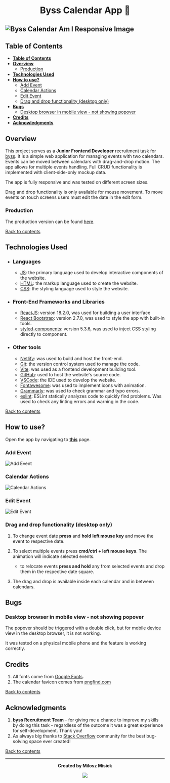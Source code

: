 # <div align='center'> Byss Calendar App :calendar:</div><!-- omit in toc -->

## <img align="center" src="./src/assets/documentation/am-i-responsive.png" alt="Byss Calendar Am I Responsive Image" style="max-width='100%'"> <!-- omit in toc -->

## **Table of Contents**

- [**Table of Contents**](#table-of-contents)
- [**Overview**](#overview)
  - [Production](#production)
- [**Technologies Used**](#technologies-used)
- [**How to use?**](#how-to-use)
  - [Add Event](#add-event)
  - [Calendar Actions](#calendar-actions)
  - [Edit Event](#edit-event)
  - [Drag and drop functionality (desktop only)](#drag-and-drop-functionality-desktop-only)
- [**Bugs**](#bugs)
  - [Desktop browser in mobile view - not showing popover](#desktop-browser-in-mobile-view---not-showing-popover)
- [**Credits**](#credits)
- [**Acknowledgments**](#acknowledgments)

## **Overview**

This project serves as a **Junior Frontend Developer** recruitment task for [byss](https://byss.pl/). It is a simple web application for managing events with two calendars. Events can be moved between calendars with drag-and-drop motion. The app allows for multiple events handling. Full CRUD functionality is implemented with client-side-only mockup data.

The app is fully responsive and was tested on different screen sizes.

Drag and drop functionality is only available for mouse movement. To move events on touch screens users must edit the date in the edit form.

### Production

The production version can be found [here](https://deluxe-trifle-050594.netlify.app/).

[Back to contents](#table-of-contents)

## **Technologies Used**

- ### Languages

  - [JS](https://www.javascript.com/): the primary language used to develop interactive components of the website.
  - [HTML](https://developer.mozilla.org/en-US/docs/Web/HTML): the markup language used to create the website.
  - [CSS](https://developer.mozilla.org/en-US/docs/Web/css): the styling language used to style the website.

- ### Front-End Frameworks and Libraries

  - [ReactJS](https://reactjs.org/): version 18.2.0, was used for building a user interface
  - [React Bootstrap](https://react-bootstrap-v4.netlify.app/): version 2.7.0, was used to style the app with built-in tools.
  - [styled-components](https://styled-components.com/): version 5.3.6, was used to inject CSS styling directly to component.
  
- ### Other tools

  - [Netlify](https://www.netlify.com/): was used to build and host the front-end.
  - [Git](https://git-scm.com/): the version control system used to manage the code.
  - [Vite](https://vitejs.dev/): was used as a frontend development building tool.
  - [GitHub](https://github.com/): used to host the website's source code.
  - [VSCode](https://code.visualstudio.com/): the IDE used to develop the website.
  - [Fontawesome](https://fontawesome.com/): was used to implement icons with animation.
  - [Grammarly](https://www.grammarly.com/): was used to check grammar and typo errors.
  - [eslint](https://eslint.org/): ESLint statically analyzes code to quickly find problems. Was used to check any linting errors and warning in the code.

[Back to contents](#table-of-contents)

## **How to use?**

Open the app by navigating to **[this](https://deluxe-trifle-050594.netlify.app/)** page.

### Add Event

![Add Event](src/assets/documentation/add-event.png)

### Calendar Actions

![Calendar Actions](src/assets/documentation/calendar-actions.png)

### Edit Event

![Edit Event](src/assets/documentation/edit-form.png)

### Drag and drop functionality (desktop only)

1. To change event date **press** and **hold** **left mouse key** and move the event to respective date.
2. To select multiple events press **cmd/ctrl + left mouse keys**. The animation will indicate selected events.

   - to relocate events **press and hold** any from selected events and drop them in the respective date square.
3. The drag and drop is available inside each calendar and in between calendars.

## **Bugs**

### Desktop browser in mobile view - not showing popover

The popover should be triggered with a double click, but for mobile device view in the desktop browser, it is not working.

It was tested on a physical mobile phone and the feature is working correctly.

## **Credits**

1. All fonts come from [Google Fonts](https://fonts.google.com/).
2. The calendar favicon comes from [pngfind.com](https://www.pngfind.com/)

[Back to contents](#table-of-contents)

## **Acknowledgments**

1. **[byss](https://byss.pl/) Recruitment Team** - for giving me a chance to improve my skills by doing this task - regardless of the outcome it was a great experience for self-development. Thank you!
2. As always big thanks to [Stack Overflow](https://stackoverflow.com/) community for the best bug-solving space ever created!

[Back to contents](#table-of-contents)

---
**<div align='center'>Created by Milosz Misiek</div>**
<div align='center'>
    <a href="https://www.linkedin.com/in/milosz-misiek/" target="_blank">
        <img src="https://img.shields.io/badge/LinkedIn-0077B5?style=for-the-badge&logo=linkedin&logoColor=white" />
    </a>
</div>
